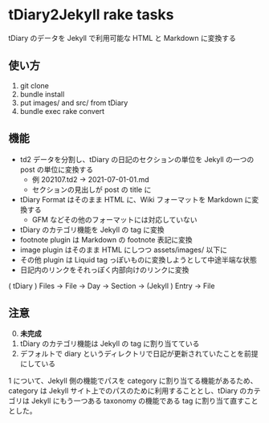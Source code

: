 tDiary2Jekyll rake tasks
========================

tDiary のデータを Jekyll で利用可能な HTML と Markdown に変換する

使い方
------

 1. git clone
 2. bundle install
 3. put images/ and src/ from tDiary
 4. bundle exec rake convert

機能
----

 * td2 データを分割し、tDiary の日記のセクションの単位を Jekyll の一つの post の単位に変換する
     * 例 202107.td2 → 2021-07-01-01.md
     * セクションの見出しが post の title に
 * tDiary Format はそのまま HTML に、Wiki フォーマットを Markdown に変換する
     * GFM などその他のフォーマットには対応していない
 * tDiary のカテゴリ機能を Jekyll の tag に変換
 * footnote plugin は Markdown の footnote 表記に変換
 * image plugin はそのまま HTML にしつつ assets/images/ 以下に
 * その他 plugin は Liquid tag っぽいものに変換しようとして中途半端な状態
 * 日記内のリンクをそれっぽく内部向けのリンクに変換

( tDiary ) Files -> File -> Day -> Section -> (Jekyll ) Entry -> File 

注意
----

 0. **未完成**
 1. tDiary のカテゴリ機能は Jekyll の tag に割り当てている
 2. デフォルトで diary というディレクトリで日記が更新されていたことを前提にしている

1 について、Jekyll 側の機能でパスを category に割り当てる機能があるため、category は Jekyll サイト上でのパスのために利用することとし、tDiary のカテゴリは Jekyll にもう一つある taxonomy の機能である tag に割り当て直すこととした。
